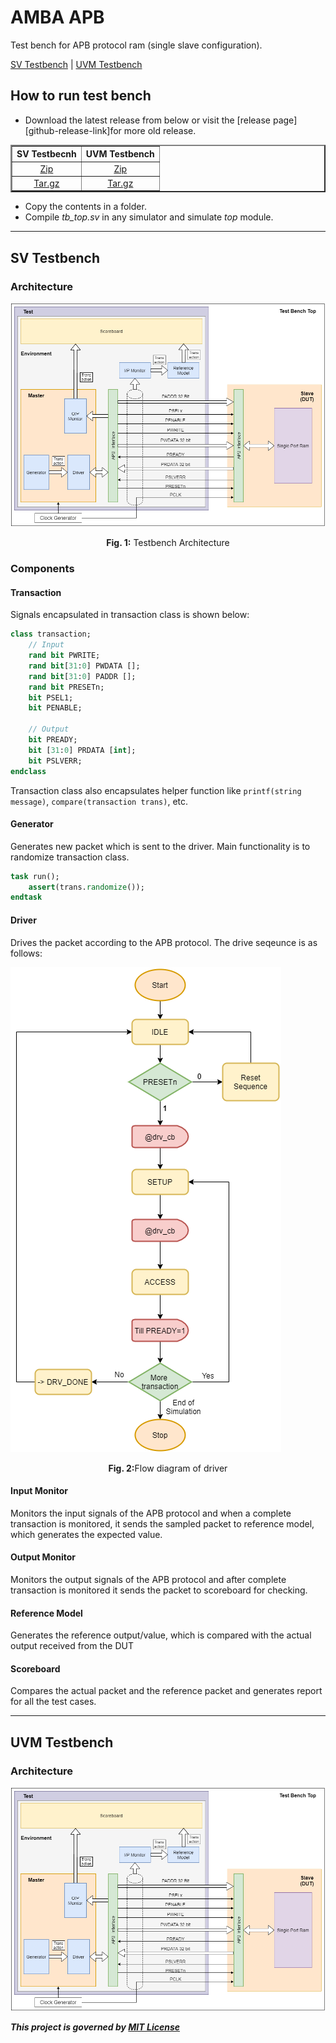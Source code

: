 # AMBA APB

Test bench for APB protocol ram (single slave configuration).

[SV Testbench](#sv-testbench) | [UVM Testbench](#uvm-testbench)

## How to run test bench

- Download the latest release from below or visit the [release page][github-release-link]for more old release.

<table border="2" align="center">
<thead>
  <tr>
    <th>SV Testbecnh</th>
    <th>UVM Testbench</th>
  </tr>
</thead>
<tbody>
  <tr align="center">
    <td>
        <a href =  "https://github.com/kumarrishav14/AMBA_APB/archive/v1.0.zip">Zip</a>
    </td>
    <td>
        <a href="https://github.com/kumarrishav14/AMBA_APB/archive/v1.0.zip">Zip</a>
    </td>
  </tr>
  <tr align="center">
    <td>
        <a href="https://github.com/kumarrishav14/AMBA_APB/archive/v1.0.tar.gz">Tar.gz</a>
    </td>
    <td>
        <a href="https://github.com/kumarrishav14/AMBA_APB/archive/v1.0.tar.gz">Tar.gz</a>
    </td>
  </tr>
</tbody>
</table>
<p>
    &NewLine;
</p>

- Copy the contents in a folder.
- Compile *tb_top.sv* in any simulator and simulate *top* module.

---

## SV Testbench

### Architecture

![image](images\APB_TB_arch.png)
<p align=center><b>Fig. 1:</b> Testbench Architecture</p>

### Components

#### **Transaction**

Signals encapsulated in transaction class is shown below:

```sv
class transaction;
    // Input
    rand bit PWRITE;          
    rand bit[31:0] PWDATA [];   
    rand bit[31:0] PADDR [];   
    rand bit PRESETn;    
    bit PSEL1;
    bit PENABLE;

    // Output
    bit PREADY;
    bit [31:0] PRDATA [int];
    bit PSLVERR;
endclass
```

Transaction class also encapsulates helper function like `printf(string message)`, `compare(transaction trans)`, etc.

#### **Generator**

Generates new packet which is sent to the driver. Main functionality is to randomize transaction class.

```sv
task run();
    assert(trans.randomize());
endtask
```

#### **Driver**

Drives the packet according to the APB protocol. The drive seqeunce is as follows:

![image](images\driver.png)
<p align=center><b>Fig. 2:</b>Flow diagram of driver</p>
<!-- <img src = "images\driver.png" height=560 alt="driver flow"> -->

#### **Input Monitor**

Monitors the input signals of the APB protocol and when a complete transaction is monitored, it sends the sampled packet to reference model, which generates the expected value.

#### **Output Monitor**

Monitors the output signals of the APB protocol and after complete transaction is monitored it sends the packet to scoreboard for checking.

#### **Reference Model**

Generates the reference output/value, which is compared with the actual output received from the DUT

#### **Scoreboard**

Compares the actual packet and the reference packet and generates report for all the test cases.

---

## UVM Testbench

### Architecture

![image](images\APB_TB_arch.png)

**_This project is governed by [MIT License](LICENSE)_**
